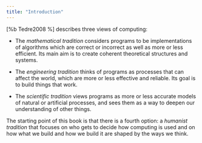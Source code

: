 ```yaml
---
title: "Introduction"
---
```


[%b Tedre2008 %] describes three views of computing:

-   The *mathematical tradition*
    considers programs to be implementations of algorithms
    which are correct or incorrect as well as more or less efficient.
    Its main aim is to create coherent theoretical structures and systems.

-   The *engineering tradition*
    thinks of programs as processes that can affect the world,
    which are more or less effective and reliable.
    Its goal is to build things that work.

-   The *scientific tradition*
    views programs as more or less accurate models of natural or artificial processes,
    and sees them as a way to deepen our understanding of other things.

The starting point of this book is that there is a fourth option:
a *humanist tradition*
that focuses on who gets to decide how computing is used
and on how what we build and how we build it are shaped by the ways we think.
